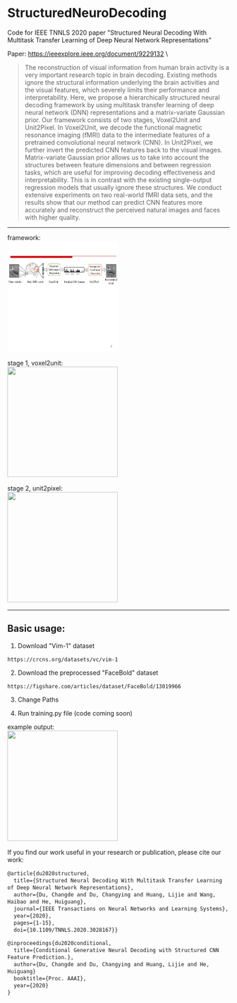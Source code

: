 # StructuredNeuroDecoding
Code for IEEE TNNLS 2020 paper "Structured Neural Decoding With Multitask Transfer Learning of Deep Neural Network Representations"


Paper: https://ieeexplore.ieee.org/document/9229132 \

> The reconstruction of visual information from human brain activity is a very important research topic in brain decoding. Existing methods ignore the structural information underlying the brain activities and the visual features, which severely limits their performance and interpretability. Here, we propose a hierarchically structured neural decoding framework by using multitask transfer learning of deep neural network (DNN) representations and a matrix-variate Gaussian prior. Our framework consists of two stages, Voxel2Unit and Unit2Pixel. In Voxel2Unit, we decode the functional magnetic resonance imaging (fMRI) data to the intermediate features of a pretrained convolutional neural network (CNN). In Unit2Pixel, we further invert the predicted CNN features back to the visual images. Matrix-variate Gaussian prior allows us to take into account the structures between feature dimensions and between regression tasks, which are useful for improving decoding effectiveness and interpretability. This is in contrast with the existing single-output regression models that usually ignore these structures. We conduct extensive experiments on two real-world fMRI data sets, and the results show that our method can predict CNN features more accurately and reconstruct the perceived natural images and faces with higher quality.

----------
framework: \
<img src="./images/framework.pdf" width="250" height="250">

stage 1, voxel2unit: \
<img src="./SMR.jpeg" width="250" height="250">

stage 2, unit2pixel: \
<img src="./ICG.jpeg" width="250" height="250">

----------
## Basic usage:
1. Download "Vim-1" dataset
```
https://crcns.org/datasets/vc/vim-1
```

2. Download the preprocessed "FaceBold" dataset
```
https://figshare.com/articles/dataset/FaceBold/13019966
```

3. Change Paths 

4. Run training.py file (code coming soon)

example output: \
<img src="./results.jpeg" width="250" height="250">

If you find our work useful in your research or publication, please cite our work:

```
@article{du2020structured,
  title={Structured Neural Decoding With Multitask Transfer Learning of Deep Neural Network Representations}, 
  author={Du, Changde and Du, Changying and Huang, Lijie and Wang, Haibao and He, Huiguang},
  journal={IEEE Transactions on Neural Networks and Learning Systems}, 
  year={2020},
  pages={1-15},
  doi={10.1109/TNNLS.2020.3028167}}
```

```
@inproceedings{du2020conditional,
  title={Conditional Generative Neural Decoding with Structured CNN Feature Prediction.},
  author={Du, Changde and Du, Changying and Huang, Lijie and He, Huiguang}
  booktitle={Proc. AAAI},
  year={2020}
}
```
